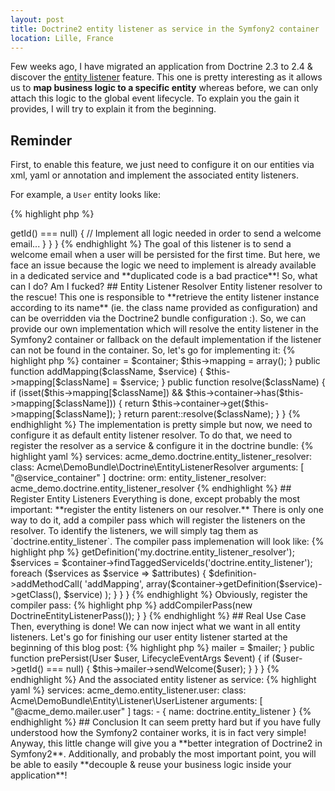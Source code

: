 ```yaml
---
layout: post
title: Doctrine2 entity listener as service in the Symfony2 container
location: Lille, France
---
```


Few weeks ago, I have migrated an application from Doctrine 2.3 to 2.4 & discover the
[entity listener](http://docs.doctrine-project.org/en/latest/reference/events.html#entity-listeners) feature.
This one is pretty interesting as it allows us to **map business logic to a specific entity** whereas before, we can
only attach this logic to the global event lifecycle. To explain you the gain it provides, I will try to explain it
from the beginning.

## Reminder

First, to enable this feature, we just need to configure it on our entities via xml, yaml or annotation and
implement the associated entity listeners.

For example, a `User` entity looks like:

{% highlight php %}
<?php
namespace Acme\DemoBundle\Entity;

use Doctrine\ORM\Mapping as ORM;

/**
 * @ORM\Entity
 * @ORM\EntityListeners({ "Acme\DemoBundle\Entity\Listener\UserListener" })
 */
class User
{
    // ....
}
{% endhighlight %}

And the associated entity listener looks like:

{% highlight php %}
<?php
namespace Acme\DemoBundle\Entity\Listener;

use Doctrine\ORM\Event\LifecycleEventArgs;
use Acme\DemoBundle\Entity\User;

class UserListener
{
    public function prePersist(User $user, LifecycleEventArgs $event)
    {
        // Checks the user is new.
        if ($user->getId() === null) {
            // Implement all logic needed in order to send a welcome email...
        }
    }
}
{% endhighlight %}

The goal of this listener is to send a welcome email when a user will be persisted for the first time. But here, we
face an issue because the logic we need to implement is already available in a dedicated service and
**duplicated code is a bad practice**! So, what can I do? Am I fucked?

## Entity Listener Resolver

Entity listener resolver to the rescue! This one is responsible to
**retrieve the entity listener instance according to its name** (ie. the class name provided as configuration) and can
be overridden via the Doctrine2 bundle configuration :). So, we can provide our own implementation which will resolve
the entity listener in the Symfony2 container or fallback on the default implementation if the listener can not be
found in the container.

So, let's go for implementing it:

{% highlight php %}
<?php
namespace Acme\DemoBundle\Doctrine;

use Doctrine\ORM\Mapping\DefaultEntityListenerResolver;
use Symfony\Component\DependencyInjection\ContainerInterface;

class EntityListenerResolver extends DefaultEntityListenerResolver
{
    private $container;
    private $mapping;

    public function __construct(ContainerInterface $container)
    {
        $this->container = $container;
        $this->mapping = array();
    }

    public function addMapping($className, $service)
    {
        $this->mapping[$className] = $service;
    }

    public function resolve($className)
    {
        if (isset($this->mapping[$className]) && $this->container->has($this->mapping[$className])) {
            return $this->container->get($this->mapping[$className]);
        }

        return parent::resolve($className);
    }
}
{% endhighlight %}

The implementation is pretty simple but now, we need to configure it as default entity listener resolver. To do that,
we need to register the resolver as a service & configure it in the doctrine bundle:

{% highlight yaml %}
services:
    acme_demo.doctrine.entity_listener_resolver:
        class: Acme\DemoBundle\Doctrine\EntityListenerResolver
        arguments: [ "@service_container" ]

doctrine:
    orm:
        entity_listener_resolver: acme_demo.doctrine.entity_listener_resolver
{% endhighlight %}

## Register Entity Listeners

Everything is done, except probably the most important: **register the entity listeners on our resolver.** There is
only one way to do it, add a compiler pass which will register the listeners on the resolver. To identify the
listeners, we will simply tag them as `doctrine.entity_listener`.

The compiler pass implemenation will look like:

{% highlight php %}
<?php
namespace Acme\DemoBundle\DependencyInjection\Compiler;

use Symfony\Component\DependencyInjection\CompilerPass\CompilerPassInterface;
use Symfony\Component\DependencyInjection\ContainerBuilder;

class DoctrineEntityListenerPass implements CompilerPassInterface
{
    public function process(ContainerBuilder $container)
    {
        $definition = $container->getDefinition('my.doctrine.entity_listener_resolver');
        $services = $container->findTaggedServiceIds('doctrine.entity_listener');

        foreach ($services as $service => $attributes) {
            $definition->addMethodCall(
                'addMapping',
                array($container->getDefinition($service)->getClass(), $service)
            );
        }
    }
}
{% endhighlight %}

Obviously, register the compiler pass:

{% highlight php %}
<?php
namespace Acme\DemoBundle;

use Acme\DemoBundle\DependencyInjection\Compiler\DoctrineEntityListenerPass;
use Symfony\Component\DependencyInjection\ContainerBuilder;
use Symfony\Component\HttpKernel\Bundle\Bundle;

class AcmeDemoBundle extends Bundle
{
    public function build(ContainerBuilder $container)
    {
        parent::build($container);

        $container->addCompilerPass(new DoctrineEntityListenerPass());
    }
}
{% endhighlight %}

## Real Use Case

Then, everything is done! We can now inject what we want in all entity listeners. Let's go for finishing our user
entity listener started at the beginning of this blog post:

{% highlight php %}
<?php
namespace Acme\DemoBundle\Entity\Listener;

use Doctrine\ORM\Event\LifecycleEventArgs;
use Acme\DemoBundle\Entity\User;
use Acme\DemoBundle\Mailer\UserMailer;

class UserListener
{
    private $mailer;

    public function __construct(UserMailer $mailer)
    {
        $this->mailer = $mailer;
    }

    public function prePersist(User $user, LifecycleEventArgs $event)
    {
        if ($user->getId() === null) {
            $this->mailer->sendWelcome($user);
        }
    }
}
{% endhighlight %}

And the associated entity listener as service:

{% highlight yaml %}
services:
    acme_demo.entity_listener.user:
        class: Acme\DemoBundle\Entity\Listener\UserListener
        arguments: [ "@acme_demo.mailer.user" ]
        tags:
            -  { name: doctrine.entity_listener }
{% endhighlight %}

## Conclusion

It can seem pretty hard but if you have fully understood how the Symfony2 container works, it is in fact very simple!
Anyway, this little change will give you a **better integration of Doctrine2 in Symfony2**. Additionally, and probably
the most important point, you will be able to easily **decouple & reuse your business logic inside your application**!
